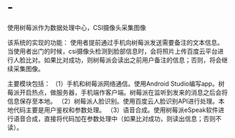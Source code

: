 # -
使用树莓派作为数据处理中心，CSI摄像头采集图像

该系统的实现的功能：
  使用者提前通过手机向树莓派发送需要备注的文本信息。当使用者出门的时候，csi摄像头检测到脸部信息时，会将照片上传百度云平台进行人脸比对。如果比对成功，则树莓派会读出之前用户备注的信息；否则，将会继续采集图像。
  
主要模块包括：
  （1）手机和树莓派网络通信。使用Android Studio编写app。树莓派开启热点，做服务器，手机端作客户端。树莓派在监听到发来的消息之后会将信息保存至本地。
  （2）树莓派人脸识别。使用百度云人脸识别API进行处理。本地代码主要是用户鉴权和参数处理。
  （3）语音合成。使用树莓派eSpeak软件进行语音合成，直接将代码加在参数处理中（如果比对成功，则读出信息；否则不读）。
